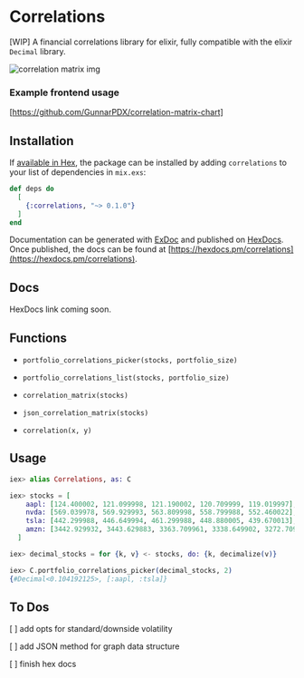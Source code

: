 # Correlations

[WIP] A financial correlations library for elixir, fully compatible with the elixir `Decimal` library.

![correlation matrix img](https://github.com/GunnarPDX/correlation-matrix-chart/blob/master/corr-matrix.png?raw=true)

### Example frontend usage
[https://github.com/GunnarPDX/correlation-matrix-chart]

## Installation

If [available in Hex](https://hex.pm/docs/publish), the package can be installed
by adding `correlations` to your list of dependencies in `mix.exs`:

```elixir
def deps do
  [
    {:correlations, "~> 0.1.0"}
  ]
end
```

Documentation can be generated with [ExDoc](https://github.com/elixir-lang/ex_doc)
and published on [HexDocs](https://hexdocs.pm). Once published, the docs can
be found at [https://hexdocs.pm/correlations](https://hexdocs.pm/correlations).


## Docs

HexDocs link coming soon.

## Functions

- `portfolio_correlations_picker(stocks, portfolio_size)`

- `portfolio_correlations_list(stocks, portfolio_size)`

- `correlation_matrix(stocks)`

- `json_correlation_matrix(stocks)`

- `correlation(x, y)`


## Usage
```elixir
iex> alias Correlations, as: C

iex> stocks = [
    aapl: [124.400002, 121.099998, 121.190002, 120.709999, 119.019997],
    nvda: [569.039978, 569.929993, 563.809998, 558.799988, 552.460022],
    tsla: [442.299988, 446.649994, 461.299988, 448.880005, 439.670013],
    amzn: [3442.929932, 3443.629883, 3363.709961, 3338.649902, 3272.709961]
  ]

iex> decimal_stocks = for {k, v} <- stocks, do: {k, decimalize(v)}

iex> C.portfolio_correlations_picker(decimal_stocks, 2)
{#Decimal<0.104192125>, [:aapl, :tsla]}
```

## To Dos

[ ] add opts for standard/downside volatility

[ ] add JSON method for graph data structure

[ ] finish hex docs
